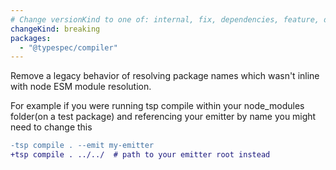 ```yaml
---
# Change versionKind to one of: internal, fix, dependencies, feature, deprecation, breaking
changeKind: breaking
packages:
  - "@typespec/compiler"
---
```


Remove a legacy behavior of resolving package names which wasn't inline with node ESM module resolution.

  For example if you were running tsp compile within your node_modules folder(on a test package) and referencing your emitter by name you might need to change this
  ```diff lang=bash 
  -tsp compile . --emit my-emitter
  +tsp compile . ../../  # path to your emitter root instead
  ```
